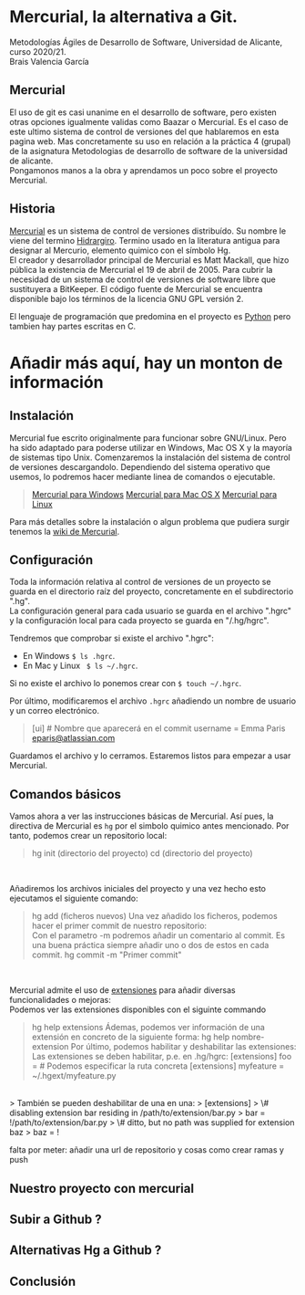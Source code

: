 # Mercurial, la alternativa a Git.

Metodologías Ágiles de Desarrollo de Software, Universidad de Alicante, curso 2020/21. <br>
Brais Valencia García

## Mercurial
El uso de git es casi unanime en el desarrollo de software, pero existen otras opciones igualmente validas como Baazar o Mercurial.
Es el caso de este ultimo sistema de control de versiones del que hablaremos en esta pagina web. Mas concretamente su uso en relación 
a la práctica 4 (grupal) de la asignatura Metodologias de desarrollo de software de la universidad de alicante. <br>
Pongamonos manos a la obra y aprendamos un poco sobre el proyecto Mercurial.

## Historia
[Mercurial](https://www.mercurial-scm.org/) es un sistema de control de versiones distribuído. Su nombre le viene del termino 
[Hidrargiro](https://es.wikipedia.org/wiki/Mercurio_(elemento)). Termino usado en la literatura antigua para designar al 
Mercurio, elemento quimico con el símbolo Hg. <br>
El creador y desarrollador principal de Mercurial es Matt Mackall, que hizo pública la existencia de Mercurial el 19 de abril de 2005.
Para cubrir la necesidad de un sistema de control de versiones de software libre que sustituyera a BitKeeper.
El código fuente de Mercurial se encuentra disponible bajo los términos de la licencia GNU GPL versión 2. <br>

El lenguaje de programación que predomina en el proyecto es [Python](https://www.python.org/) pero tambien hay partes escritas en C.<br>
# Añadir más aquí, hay un monton de información

## Instalación
Mercurial fue escrito originalmente para funcionar sobre GNU/Linux. Pero ha sido adaptado para poderse utilizar en Windows, Mac OS X y la mayoría de sistemas tipo Unix.
Comenzaremos la instalación del sistema de control de versiones descargandolo. Dependiendo del sistema operativo que usemos, lo podremos hacer mediante linea
de comandos o ejecutable.
> [Mercurial para Windows](https://www.mercurial-scm.org/wiki/Download#Windows)
> [Mercurial para Mac OS X](https://www.mercurial-scm.org/downloads)
> [Mercurial para Linux](https://www.mercurial-scm.org/wiki/Download#Linux_.28.deb.29)

Para más detalles sobre la instalación o algun problema que pudiera surgir tenemos la [wiki de Mercurial](https://www.mercurial-scm.org/wiki/Download).

## Configuración
Toda la información relativa al control de versiones de un proyecto se guarda en el directorio raíz del proyecto, concretamente
en el subdirectorio ".hg". <br>
La configuración general para cada usuario se guarda en el archivo ".hgrc" y la configuración local para cada proyecto se guarda en
"<repo>/.hg/hgrc". <br>
  
Tendremos que comprobar si existe el archivo ".hgrc":
- En Windows ``` $ ls .hgrc ```.
- En Mac y Linux ``` $ ls ~/.hgrc```.

Si no existe el archivo lo ponemos crear con ``` $ touch ~/.hgrc ```.

Por último, modificaremos el archivo ``` .hgrc ``` añadiendo un nombre de usuario y un correo electrónico. 
> [ui]
> \# Nombre que aparecerá en el commit
> username = Emma Paris <eparis@atlassian.com>

Guardamos el archivo y lo cerramos. Estaremos listos para empezar a usar Mercurial.

## Comandos básicos
Vamos ahora a ver las instrucciones básicas de Mercurial. Así pues, la directiva de Mercurial es ```hg``` por el simbolo quimico antes mencionado.
Por tanto, podemos crear un repositorio local:
> hg init (directorio del proyecto)
> cd (directorio del proyecto)
<br>

Añadiremos los archivos iniciales del proyecto y una vez hecho esto ejecutamos el siguiente comando:
> hg add (ficheros nuevos)
Una vez añadido los ficheros, podemos hacer el primer commit de nuestro repositorio: <br>
Con el parametro -m podremos añadir un comentario al commit. Es una buena práctica siempre añadir uno o dos de estos en cada commit.
> hg commit -m "Primer commit"
<br>

Mercurial admite el uso de [extensiones](https://www.mercurial-scm.org/wiki/UsingExtensions) para añadir diversas funcionalidades o mejoras: <br>
Podemos ver las extensiones disponibles con el siguinte commando
> hg help extensions
Ádemas, podemos ver información de una extensión en concreto de la siguiente forma:
> hg help nombre-extension
Por último, podemos habilitar y deshabilitar las extensiones:
> Las extensiones se deben habilitar, p.e. en .hg/hgrc:
> [extensions]
> foo =
> \# Podemos especificar la ruta concreta
> [extensions]
> myfeature = ~/.hgext/myfeature.py
<br>
> También se pueden deshabilitar de una en una:
> [extensions]
> \# disabling extension bar residing in /path/to/extension/bar.py
> bar = !/path/to/extension/bar.py
> \# ditto, but no path was supplied for extension baz
> baz = !
<br>

falta por meter: añadir una url de repositorio y cosas como crear ramas y push

## Nuestro proyecto con mercurial
## Subir a Github ?
## Alternativas Hg a Github ?
## Conclusión

